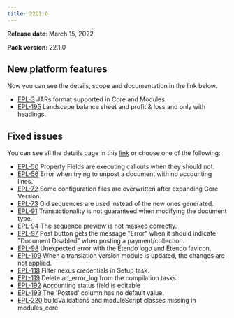 ```yaml
---
title: 22Q1.0
---
```


**Release date**: March 15, 2022

**Pack version**: 22.1.0

## New platform features

Now you can see the details, scope and documentation in the link below.

- [EPL-3](/docs.etendo.software/whats-new/release-notes/etendo-classic/versions/details/22Q1-0-details#epl-3) JARs format supported in Core and Modules.
- [EPL-195](/docs.etendo.software/whats-new/release-notes/etendo-classic/versions/details/22Q1-0-details#epl-195) Landscape balance sheet and profit & loss and only with headings.

## Fixed issues

You can see all the details page in this [link](/docs.etendo.software/legacy/Release-notes/22q1details) or choose one of the following:

- [EPL-50](/docs.etendo.software/whats-new/release-notes/etendo-classic/versions/details/22Q1-0-details#epl-) Property Fields are executing callouts when they should not.
- [EPL-56](/docs.etendo.software/whats-new/release-notes/etendo-classic/versions/details/22Q1-0-details#epl-56) Error when trying to unpost a document with no accounting lines.
- [EPL-72](/docs.etendo.software/whats-new/release-notes/etendo-classic/versions/details/22Q1-0-details#epl-72) Some configuration files are overwritten after expanding Core Version.
- [EPL-73](/docs.etendo.software/whats-new/release-notes/etendo-classic/versions/details/22Q1-0-details#epl-73) Old sequences are used instead of the new ones generated.
- [EPL-91](/docs.etendo.software/whats-new/release-notes/etendo-classic/versions/details/22Q1-0-details#epl-91) Transactionality is not guaranteed when modifying the document type.
- [EPL-94](/docs.etendo.software/whats-new/release-notes/etendo-classic/versions/details/22Q1-0-details#epl-94) The sequence preview is not masked correctly.
- [EPL-97](/docs.etendo.software/whats-new/release-notes/etendo-classic/versions/details/22Q1-0-details#epl-97) Post button gets the message "Error" when it should indicate "Document Disabled" when posting a payment/collection.
- [EPL-98](/docs.etendo.software/whats-new/release-notes/etendo-classic/versions/details/22Q1-0-details#epl-98) Unexpected error with the Etendo logo and Etendo favicon.
- [EPL-109](/docs.etendo.software/whats-new/release-notes/etendo-classic/versions/details/22Q1-0-details#epl-109) When a translation version module is updated, the changes are not applied.
- [EPL-118](/docs.etendo.software/whats-new/release-notes/etendo-classic/versions/details/22Q1-0-details#epl-118) Filter nexus credentials in Setup task.
- [EPL-119](/docs.etendo.software/whats-new/release-notes/etendo-classic/versions/details/22Q1-0-details#epl-119) Delete ad_error_log from the compilation tasks.
- [EPL-192](/docs.etendo.software/whats-new/release-notes/etendo-classic/versions/details/22Q1-0-details#epl-192) Accounting status field is editable
- [EPL-193](/docs.etendo.software/whats-new/release-notes/etendo-classic/versions/details/22Q1-0-details#epl-193) The 'Posted' column has no default value.
- [EPL-220](/docs.etendo.software/whats-new/release-notes/etendo-classic/versions/details/22Q1-0-details#epl-220) buildValidations and moduleScript classes missing in modules_core
